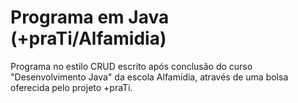 # Programa em Java (+praTi/Alfamidia)

Programa no estilo CRUD escrito após conclusão do curso "Desenvolvimento Java" da escola Alfamídia, através de uma bolsa oferecida pelo projeto +praTi.